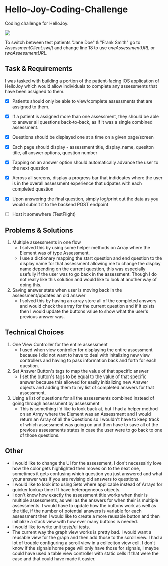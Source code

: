 # Hello-Joy-Coding-Challenge
Coding challenge for HelloJoy.

![](sample.gif)

To switch between test patients "Jane Doe" & "Frank Smith" go to *AssessmentClient.swift* and change line 18 to use *oneAssessmentURL* or *twoAssessmentURL*.

## Task & Requirements
I was tasked with building a portion of the patient-facing iOS application of HelloJoy which would allow individuals to complete any assessments that have been assigned to them.

- [x] Patients should only be able to view/complete assessments that are assigned to them.
- [x] If a patient is assigned more than one assessment, they should be able to answer all questions back-to-back, as if it was a single combined assessment.
- [x] Questions should be displayed one at a time on a given page/screen
- [x] Each page should display - assessment title, display_name, quesiton title, all answer options, question number
- [x] Tapping on an answer option should automatically advance the user to the next question
- [x] Across all screens, display a progress bar that indidcates where the user is in the overall assessment experience that udpates with each completed question
- [x] Upon answering the final question, simply log/print out the data as you would submit it to the backend POST endpoint 
- [ ] Host it somewhere (TestFlight)


## Problems & Solutions
1. Multiple assessments in one flow
    - I solved this by using some helper methods on Array where the Element was of type Assessment.
    - I use a dictionary mapping the start question and end question to the display name for that assessment allowing me to change the display name depending on the current question, this was especially usefully if the user was to go back in the assessment. Though I do not really like this solution and would like to look at another way of doing this.
2. Saving answer state when user is moving back in the assessment/updates an old answer
    - I solved this by having an array store all of the completed answers and would check the array for the current question and if it exists then I would update the buttons value to show what the user's previous answer was.

## Technical Choices
1. One View Controller for the entire assessment
    - I used when view controller for displaying the entire assessment because I did not want to have to deal with initalizing new view controllers and having to pass information back and forth for each question.
2. Set Answer Button's tags to map the value of that specific answer
    - I set the button's tags to be equal to the value of that specific answer because this allowed for easily initializing new Answer objects and adding them to my list of completed answers for that assessment.
3. Using a list of questions for all the assessments combined instead of going through assessment by assessment
    - This is something i'd like to look back at, but I had a helper method on an Array where the Element was an Assessment and I would return an Array of all the Questions so I wouldn't have to keep track of which assessment was going on and then have to save all of the previous assessments states in case the user were to go back to one of those questions.

## Other

- I would like to change the UI for the assessment, I don't necessairly love how the color gets highlighted then moves on to the next one, sometimes it gets confusing which question you just answered and what your answer was if you are revising old answers to questions.
- I would like to look into using Sets where applicable instead of Arrays for quicker lookup time if I have heterogeneous objects.
- I don't know how exactly the assessment title works when their is multiple assessments, as well as the answers for when their is multiple assessments. I would have to update how the buttons work as well as the title, if the number of potential answers is variable for each assessment then I would like to create a more reusable button and then initialize a stack view with how ever many buttons is needed.
- I would like to write unit tests/ui tests. 
- The current way the graph view works is pretty bad. I would want a reusable view for the graph and then add those to the scroll view. I had a lot of trouble configuring a scroll view in a colleciton view cell. I don't know if the signals home page will only have those for signals, I maybe could have used a table view controller with static cells if that were the case and that could have made it easier.
